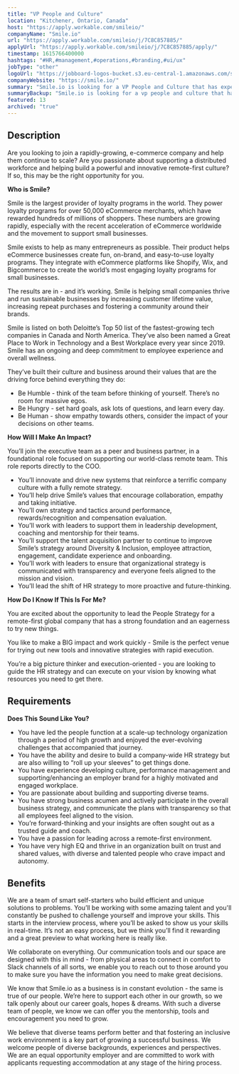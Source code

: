 ```yaml
---
title: "VP People and Culture"
location: "Kitchener, Ontario, Canada"
host: "https://apply.workable.com/smileio/"
companyName: "Smile.io"
url: "https://apply.workable.com/smileio/j/7C8C857885/"
applyUrl: "https://apply.workable.com/smileio/j/7C8C857885/apply/"
timestamp: 1615766400000
hashtags: "#HR,#management,#operations,#branding,#ui/ux"
jobType: "other"
logoUrl: "https://jobboard-logos-bucket.s3.eu-central-1.amazonaws.com/smile-io"
companyWebsite: "https://smile.io/"
summary: "Smile.io is looking for a VP People and Culture that has experience in: #HR, #management, #operations."
summaryBackup: "Smile.io is looking for a vp people and culture that has experience in: #management, #branding, #ui/ux."
featured: 13
archived: "true"
---
```


## Description

Are you looking to join a rapidly-growing, e-commerce company and help them continue to scale? Are you passionate about supporting a distributed workforce and helping build a powerful and innovative remote-first culture? If so, this may be the right opportunity for you.

**Who is Smile?**

Smile is the largest provider of loyalty programs in the world. They power loyalty programs for over 50,000 eCommerce merchants, which have rewarded hundreds of millions of shoppers. These numbers are growing rapidly, especially with the recent acceleration of eCommerce worldwide and the movement to support small businesses.

Smile exists to help as many entrepreneurs as possible. Their product helps eCommerce businesses create fun, on-brand, and easy-to-use loyalty programs. They integrate with eCommerce platforms like Shopify, Wix, and Bigcommerce to create the world’s most engaging loyalty programs for small businesses.

The results are in - and it’s working. Smile is helping small companies thrive and run sustainable businesses by increasing customer lifetime value, increasing repeat purchases and fostering a community around their brands.

Smile is listed on both Deloitte’s Top 50 list of the fastest-growing tech companies in Canada and North America. They’ve also been named a Great Place to Work in Technology and a Best Workplace every year since 2019. Smile has an ongoing and deep commitment to employee experience and overall wellness.

They’ve built their culture and business around their values that are the driving force behind everything they do:

*   Be Humble - think of the team before thinking of yourself. There’s no room for massive egos.
*   Be Hungry - set hard goals, ask lots of questions, and learn every day.
*   Be Human - show empathy towards others, consider the impact of your decisions on other teams.

**How Will I Make An Impact?**

You’ll join the executive team as a peer and business partner, in a foundational role focused on supporting our world-class remote team. This role reports directly to the COO.

*   You’ll innovate and drive new systems that reinforce a terrific company culture with a fully remote strategy.
*   You’ll help drive Smile’s values that encourage collaboration, empathy and taking initiative.
*   You’ll own strategy and tactics around performance, rewards/recognition and compensation evaluation.
*   You’ll work with leaders to support them in leadership development, coaching and mentorship for their teams.
*   You’ll support the talent acquisition partner to continue to improve Smile’s strategy around Diversity & Inclusion, employee attraction, engagement, candidate experience and onboarding.
*   You’ll work with leaders to ensure that organizational strategy is communicated with transparency and everyone feels aligned to the mission and vision.
*   You’ll lead the shift of HR strategy to more proactive and future-thinking.

**How Do I Know If This Is For Me?**

You are excited about the opportunity to lead the People Strategy for a remote-first global company that has a strong foundation and an eagerness to try new things.

You like to make a BIG impact and work quickly - Smile is the perfect venue for trying out new tools and innovative strategies with rapid execution.

You’re a big picture thinker and execution-oriented - you are looking to guide the HR strategy and can execute on your vision by knowing what resources you need to get there.

## Requirements

**Does This Sound Like You?**

*   You have led the people function at a scale-up technology organization through a period of high growth and enjoyed the ever-evolving challenges that accompanied that journey.
*   You have the ability and desire to build a company-wide HR strategy but are also willing to “roll up your sleeves” to get things done.
*   You have experience developing culture, performance management and supporting/enhancing an employer brand for a highly motivated and engaged workplace.
*   You are passionate about building and supporting diverse teams.
*   You have strong business acumen and actively participate in the overall business strategy, and communicate the plans with transparency so that all employees feel aligned to the vision.
*   You’re forward-thinking and your insights are often sought out as a trusted guide and coach.
*   You have a passion for leading across a remote-first environment.
*   You have very high EQ and thrive in an organization built on trust and shared values, with diverse and talented people who crave impact and autonomy.

## Benefits

We are a team of smart self-starters who build efficient and unique solutions to problems. You’ll be working with some amazing talent and you'll constantly be pushed to challenge yourself and improve your skills. This starts in the interview process, where you’ll be asked to show us your skills in real-time. It’s not an easy process, but we think you’ll find it rewarding and a great preview to what working here is really like.

We collaborate on everything. Our communication tools and our space are designed with this in mind - from physical areas to connect in comfort to Slack channels of all sorts, we enable you to reach out to those around you to make sure you have the information you need to make great decisions.

We know that Smile.io as a business is in constant evolution - the same is true of our people. We’re here to support each other in our growth, so we talk openly about our career goals, hopes & dreams. With such a diverse team of people, we know we can offer you the mentorship, tools and encouragement you need to grow.

We believe that diverse teams perform better and that fostering an inclusive work environment is a key part of growing a successful business. We welcome people of diverse backgrounds, experiences and perspectives. We are an equal opportunity employer and are committed to work with applicants requesting accommodation at any stage of the hiring process.
